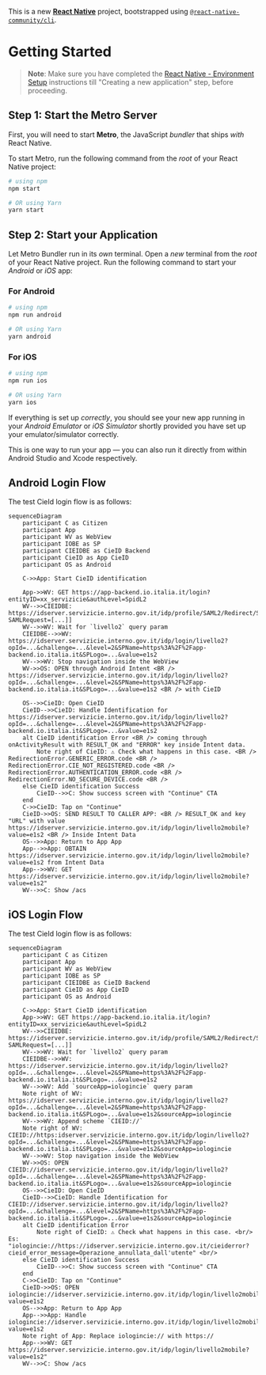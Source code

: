 This is a new [**React Native**](https://reactnative.dev) project, bootstrapped using [`@react-native-community/cli`](https://github.com/react-native-community/cli).

# Getting Started

> **Note**: Make sure you have completed the [React Native - Environment Setup](https://reactnative.dev/docs/environment-setup) instructions till "Creating a new application" step, before proceeding.

## Step 1: Start the Metro Server

First, you will need to start **Metro**, the JavaScript _bundler_ that ships _with_ React Native.

To start Metro, run the following command from the _root_ of your React Native project:

```bash
# using npm
npm start

# OR using Yarn
yarn start
```

## Step 2: Start your Application

Let Metro Bundler run in its _own_ terminal. Open a _new_ terminal from the _root_ of your React Native project. Run the following command to start your _Android_ or _iOS_ app:

### For Android

```bash
# using npm
npm run android

# OR using Yarn
yarn android
```

### For iOS

```bash
# using npm
npm run ios

# OR using Yarn
yarn ios
```

If everything is set up _correctly_, you should see your new app running in your _Android Emulator_ or _iOS Simulator_ shortly provided you have set up your emulator/simulator correctly.

This is one way to run your app — you can also run it directly from within Android Studio and Xcode respectively.

## Android Login Flow

The test CieId login flow is as follows:

```mermaid
sequenceDiagram
    participant C as Citizen
    participant App
    participant WV as WebView
    participant IOBE as SP
    participant CIEIDBE as CieID Backend
    participant CieID as App CieID
    participant OS as Android

    C->>App: Start CieID identification

    App->>WV: GET https://app-backend.io.italia.it/login?entityID=xx_servizicie&authLevel=SpidL2
    WV-->>CIEIDBE: https://idserver.servizicie.interno.gov.it/idp/profile/SAML2/Redirect/SSO?SAMLRequest=[...]]
    WV-->>WV: Wait for `livello2` query param
    CIEIDBE-->>WV: https://idserver.servizicie.interno.gov.it/idp/login/livello2?opId=...&challenge=...&level=2&SPName=https%3A%2F%2Fapp-backend.io.italia.it&SPLogo=...&value=e1s2
    WV-->>WV: Stop navigation inside the WebView
    WV->>OS: OPEN through Android Intent <BR /> https://idserver.servizicie.interno.gov.it/idp/login/livello2?opId=...&challenge=...&level=2&SPName=https%3A%2F%2Fapp-backend.io.italia.it&SPLogo=...&value=e1s2 <BR /> with CieID

    OS-->>CieID: Open CieID
    CieID-->>CieID: Handle Identification for https://idserver.servizicie.interno.gov.it/idp/login/livello2?opId=...&challenge=...&level=2&SPName=https%3A%2F%2Fapp-backend.io.italia.it&SPLogo=...&value=e1s2
    alt CieID identification Error <BR /> coming through onActivityResult with RESULT_OK and "ERROR" key inside Intent data.
        Note right of CieID: ⚠️ Check what happens in this case. <BR /> RedirectionError.GENERIC_ERROR.code <BR /> RedirectionError.CIE_NOT_REGISTERED.code <BR /> RedirectionError.AUTHENTICATION_ERROR.code <BR /> RedirectionError.NO_SECURE_DEVICE.code <BR />
    else CieID identification Success
        CieID-->>C: Show success screen with "Continue" CTA
    end
    C->>CieID: Tap on "Continue"
    CieID->>OS: SEND RESULT TO CALLER APP: <BR /> RESULT_OK and key "URL" with value https://idserver.servizicie.interno.gov.it/idp/login/livello2mobile?value=e1s2 <BR /> Inside Intent Data
    OS-->>App: Return to App App
    App-->>App: OBTAIN https://idserver.servizicie.interno.gov.it/idp/login/livello2mobile?value=e1s2 from Intent Data
    App-->>WV: GET https://idserver.servizicie.interno.gov.it/idp/login/livello2mobile?value=e1s2"
    WV-->>C: Show /acs
```

## iOS Login Flow

The test CieId login flow is as follows:

```mermaid
sequenceDiagram
    participant C as Citizen
    participant App
    participant WV as WebView
    participant IOBE as SP
    participant CIEIDBE as CieID Backend
    participant CieID as App CieID
    participant OS as Android

    C->>App: Start CieID identification
    App->>WV: GET https://app-backend.io.italia.it/login?entityID=xx_servizicie&authLevel=SpidL2
    WV-->>CIEIDBE: https://idserver.servizicie.interno.gov.it/idp/profile/SAML2/Redirect/SSO?SAMLRequest=[...]]
    WV-->>WV: Wait for `livello2` query param
    CIEIDBE-->>WV: https://idserver.servizicie.interno.gov.it/idp/login/livello2?opId=...&challenge=...&level=2&SPName=https%3A%2F%2Fapp-backend.io.italia.it&SPLogo=...&value=e1s2
    WV-->>WV: Add `sourceApp=iologincie` query param
    Note right of WV: https://idserver.servizicie.interno.gov.it/idp/login/livello2?opId=...&challenge=...&level=2&SPName=https%3A%2F%2Fapp-backend.io.italia.it&SPLogo=...&value=e1s2&sourceApp=iologincie
    WV-->>WV: Append scheme `CIEID://`
    Note right of WV: CIEID://https:idserver.servizicie.interno.gov.it/idp/login/livello2?opId=...&challenge=...&level=2&SPName=https%3A%2F%2Fapp-backend.io.italia.it&SPLogo=...&value=e1s2&sourceApp=iologincie
    WV-->>WV: Stop navigation inside the WebView
    WV->>OS: OPEN CIEID://idserver.servizicie.interno.gov.it/idp/login/livello2?opId=...&challenge=...&level=2&SPName=https%3A%2F%2Fapp-backend.io.italia.it&SPLogo=...&value=e1s2&sourceApp=iologincie
    OS-->>CieID: Open CieID
    CieID-->>CieID: Handle Identification for CIEID://idserver.servizicie.interno.gov.it/idp/login/livello2?opId=...&challenge=...&level=2&SPName=https%3A%2F%2Fapp-backend.io.italia.it&SPLogo=...&value=e1s2&sourceApp=iologincie
    alt CieID identification Error
        Note right of CieID: ⚠️ Check what happens in this case. <br/> Es: "iologincie://https://idserver.servizicie.interno.gov.it/cieiderror?cieid_error_message=Operazione_annullata_dall'utente" <br/>
    else CieID identification Success
        CieID-->>C: Show success screen with "Continue" CTA
    end
    C->>CieID: Tap on "Continue"
    CieID->>OS: OPEN iologincie://idserver.servizicie.interno.gov.it/idp/login/livello2mobile?value=e1s2
    OS-->>App: Return to App App
    App-->>App: Handle iologincie://idserver.servizicie.interno.gov.it/idp/login/livello2mobile?value=e1s2
    Note right of App: Replace iologincie:// with https://
    App-->>WV: GET https://idserver.servizicie.interno.gov.it/idp/login/livello2mobile?value=e1s2"
    WV-->>C: Show /acs
```
